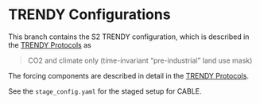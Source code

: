 # TRENDY Configurations

This branch contains the S2 TRENDY configuration, which is described in the [TRENDY Protocols](https://blogs.exeter.ac.uk/trendy/protocol/) as

> CO2 and climate only (time-invariant “pre-industrial” land use mask)

The forcing components are described in detail in the [TRENDY Protocols](https://blogs.exeter.ac.uk/trendy/protocol/).

See the ```stage_config.yaml``` for the staged setup for CABLE.
